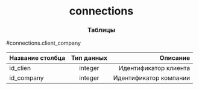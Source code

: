 <h1 align="center">connections<a href="https://daniilshat.ru/" target="_blank"></a> 
<h3 align="center">Таблицы</h3>

  
#connections.client_company



| Название столбца | Тип данных |Описание  |
| :---         |     :---:      |          ---: |
|  id_clien  |integer     | Идентификатор клиента    |
| id_company     | integer       | Идентификатор компании      |
